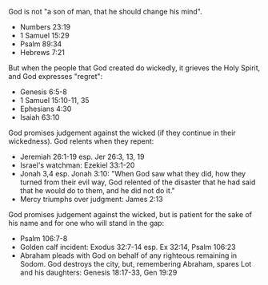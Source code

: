 God is not "a son of man, that he should change his mind".

 - Numbers 23:19
 - 1 Samuel 15:29
 - Psalm 89:34
 - Hebrews 7:21

But when the people that God created do wickedly, it grieves the Holy Spirit, and God expresses "regret":

 - Genesis 6:5-8
 - 1 Samuel 15:10-11, 35
 - Ephesians 4:30
 - Isaiah 63:10

God promises judgement against the wicked (if they continue in their wickedness). God relents when they repent:

 - Jeremiah 26:1-19 esp. Jer 26:3, 13, 19
 - Israel's watchman: Ezekiel 33:1-20
 - Jonah 3,4 esp. Jonah 3:10: "When God saw what they did, how they turned from their evil way, God relented of the disaster that he had said that he would do to them, and he did not do it."
 - Mercy triumphs over judgment: James 2:13

God promises judgement against the wicked, but is patient for the sake of his name and for one who will stand in the gap:

 - Psalm 106:7-8
 - Golden calf incident: Exodus 32:7-14 esp. Ex 32:14, Psalm 106:23
 - Abraham pleads with God on behalf of any righteous remaining in Sodom. God destroys the city, but, remembering Abraham, spares Lot and his daughters: Genesis 18:17-33, Gen 19:29